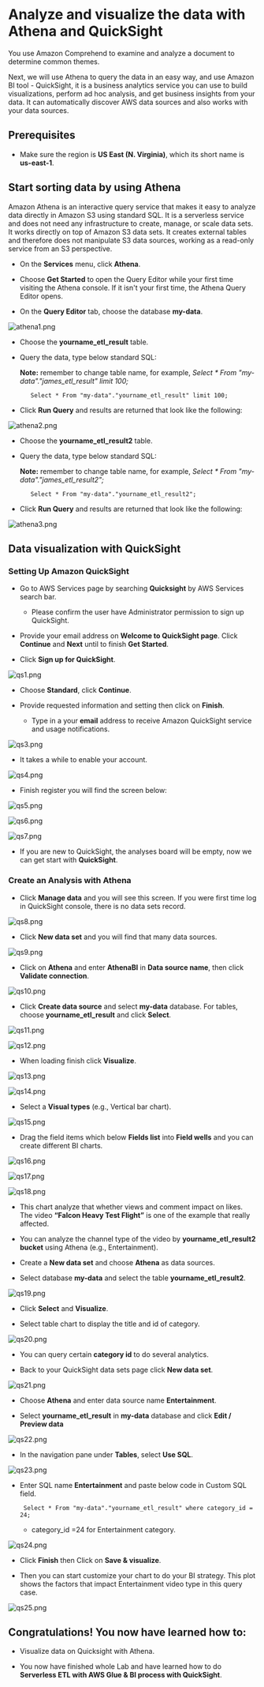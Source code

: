 # Analyze and visualize the data with Athena and QuickSight

You use Amazon Comprehend to examine and analyze a document to determine common themes.

Next, we will use Athena to query the data in an easy way, and use Amazon BI tool - QuickSight, it is a business analytics service you can use to build visualizations, perform ad hoc analysis, and get business insights from your data. It can automatically discover AWS data sources and also works with your data sources.


## Prerequisites

* Make sure the region is **US East (N. Virginia)**, which its short name is **us-east-1**.


## Start sorting data by using Athena

Amazon Athena is an interactive query service that makes it easy to analyze data directly in Amazon S3 using standard SQL. It is a serverless service and does not need any infrastructure to create, manage, or scale data sets. It works directly on top of Amazon S3 data sets. It creates external tables and therefore does not manipulate S3 data sources, working as a read-only service from an S3 perspective. 

* On the **Services** menu, click **Athena**.

* Choose **Get Started** to open the Query Editor while your first time visiting the Athena console. If it isn't your first time, the Athena Query Editor opens.

* On the **Query Editor** tab, choose the database **my-data**.

![athena1.png](./images/athena1.png)

* Choose the **yourname_etl_result** table.

* Query the data, type below standard SQL:

    **Note:** remember to change table name, for example, *Select * From "my-data"."james_etl_result" limit 100;*

         Select * From "my-data"."yourname_etl_result" limit 100;
        	
* Click **Run Query** and results are returned that look like the following:

![athena2.png](./images/athena2.png)

* Choose the **yourname_etl_result2** table.

* Query the data, type below standard SQL:

    **Note:** remember to change table name, for example, *Select * From "my-data"."james_etl_result2";*

         Select * From "my-data"."yourname_etl_result2";

* Click **Run Query** and results are returned that look like the following:

 ![athena3.png](./images/athena3.png)
 

## Data visualization with QuickSight

### Setting Up Amazon QuickSight

* Go to AWS Services page by searching **Quicksight** by AWS Services search bar.

    * Please confirm the user have Administrator permission to sign up QuickSight.

* Provide your email address on **Welcome to QuickSight page**. Click **Continue** and **Next** until to finish **Get Started**.

* Click **Sign up for QuickSight**.

![qs1.png](./images/qs1.png)

* Choose **Standard**, click **Continue**. 
 
* Provide requested information and setting then click on **Finish**.

    * Type in a your **email** address to receive Amazon QuickSight service and usage notifications.

![qs3.png](./images/qs3.png)

* It takes a while to enable your account.

![qs4.png](./images/qs4.png)

* Finish register you will find the screen below:

![qs5.png](./images/qs5.png)

![qs6.png](./images/qs6.png)

![qs7.png](./images/qs7.png)

* If you are new to QuickSight, the analyses board will be empty, now we can get start with **QuickSight**.

### Create an Analysis with Athena

* 	Click **Manage data** and you will see this screen. If you were first time log in QuickSight console, there is no data sets record.

![qs8.png](./images/qs8.png)

* 	Click **New data set** and you will find that many data sources.

![qs9.png](./images/qs9.png)

* 	Click on **Athena** and enter **AthenaBI** in **Data source name**, then click **Validate connection**.

![qs10.png](./images/qs10.png)

* 	Click **Create data source** and select **my-data** database. For tables, choose **yourname_etl_result** and click **Select**.

![qs11.png](./images/qs11.png)

![qs12.png](./images/qs12.png)

* 	When loading finish click **Visualize**.

![qs13.png](./images/qs13.png)

![qs14.png](./images/qs14.png)

* 	Select a **Visual types** (e.g., Vertical bar chart).

![qs15.png](./images/qs15.png)

* 	Drag the field items which below **Fields list** into **Field wells** and you can create different BI charts.

![qs16.png](./images/qs16.png)

![qs17.png](./images/qs17.png)

![qs18.png](./images/qs18.png)

* This chart analyze that whether views and comment impact on likes. The video **“Falcon Heavy Test Flight”** is one of the example that really affected.

* 	You can analyze the channel type of the video by **yourname_etl_result2 bucket** using Athena (e.g., Entertainment).

*	Create a **New data set** and choose **Athena** as data sources.

* 	Select database **my-data** and select the table **yourname_etl_result2**.

![qs19.png](./images/qs19.png)

*	Click **Select** and **Visualize**.

* 	Select table chart to display the title and id of category.

![qs20.png](./images/qs20.png)

* You can query certain **category id** to do several analytics.

* 	Back to your QuickSight data sets page click **New data set**.

![qs21.png](./images/qs21.png)

* 	Choose **Athena** and enter data source name **Entertainment**. 

* 	Select **yourname_etl_result** in **my-data** database and click **Edit / Preview data**

![qs22.png](./images/qs22.png)

* 	In the navigation pane under **Tables**, select **Use SQL**.

![qs23.png](./images/qs23.png)

* 	Enter SQL name **Entertainment** and paste below code in Custom SQL field.

         Select * From "my-data"."yourname_etl_result" where category_id = 24;

    *  category_id =24 for Entertainment category.

![qs24.png](./images/qs24.png)

* 	Click **Finish** then Click on **Save & visualize**.

* 	Then you can start customize your chart to do your BI strategy. This plot shows the factors that impact Entertainment video type in this query case.

![qs25.png](./images/qs25.png)

## Congratulations! You now have learned how to:

* Visualize data on Quicksight with Athena. 

* You now have finished whole Lab and have learned how to do **Serverless ETL with AWS Glue & BI process with QuickSight**. 
